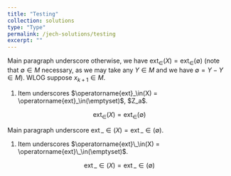 ```yaml
---
title: "Testing"
collection: solutions
type: "Type"
permalink: /jech-solutions/testing
excerpt: ""
---
```


Main paragraph underscore otherwise, we have $\operatorname{ext}_\in(X) = \operatorname{ext}_\in(\emptyset)$ (note that $\emptyset \in M$ necessary, as we may take any $Y \in M$ and we have $\emptyset = Y - Y \in M$). WLOG suppose $x_{k+1} \in M$.
<ol>
<li>Item underscores $\operatorname{ext}_\in(X) = \operatorname{ext}_\in(\emptyset)$, $Z_a$.</li>
</ol>
    
$$
\operatorname{ext}_\in(X) = \operatorname{ext}_\in(\emptyset)
$$


Main paragraph underscore $\operatorname{ext}\_\in(X) = \operatorname{ext}\_\in(\emptyset)$.
<ol>
<li>Item underscores $\operatorname{ext}\_\in(X) = \operatorname{ext}\_\in(\emptyset)$.
</ol>
    
$$
\operatorname{ext}\_\in(X) = \operatorname{ext}\_\in(\emptyset)
$$